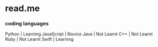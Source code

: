 # read.me
### coding languages

Python	    | Learning
JavaScript  | Novice
Java	      | Not Learnt
C++	        | Not Learnt
Ruby	      | Not Learnt
Swift	      | Learning
